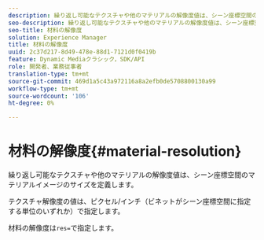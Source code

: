```yaml
---
description: 繰り返し可能なテクスチャや他のマテリアルの解像度値は、シーン座標空間のマテリアルイメージのサイズを定義します。
seo-description: 繰り返し可能なテクスチャや他のマテリアルの解像度値は、シーン座標空間のマテリアルイメージのサイズを定義します。
seo-title: 材料の解像度
solution: Experience Manager
title: 材料の解像度
uuid: 2c37d217-8d49-478e-88d1-7121d0f0419b
feature: Dynamic Mediaクラシック，SDK/API
role: 開発者、業務従事者
translation-type: tm+mt
source-git-commit: 469d1a5c43a972116a8a2efb0de5708800130a99
workflow-type: tm+mt
source-wordcount: '106'
ht-degree: 0%

---
```



# 材料の解像度{#material-resolution}

繰り返し可能なテクスチャや他のマテリアルの解像度値は、シーン座標空間のマテリアルイメージのサイズを定義します。

テクスチャ解像度の値は、ピクセル/インチ（ビネットがシーン座標空間に指定する単位のいずれか）で指定します。

材料の解像度は`res=`で指定します。
